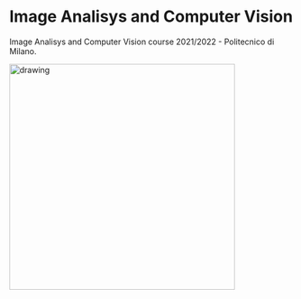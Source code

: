 # Image Analisys and Computer Vision
Image Analisys and Computer Vision course 2021/2022 - Politecnico di Milano.

<img src="/imgs/villa_melzi.png" alt="drawing" width="400"/>
